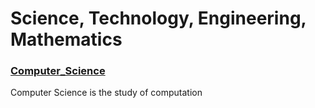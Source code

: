 # Science, Technology, Engineering, Mathematics 

### [Computer_Science](Computer_Science/Computer_Science.md)
Computer Science is the study of computation